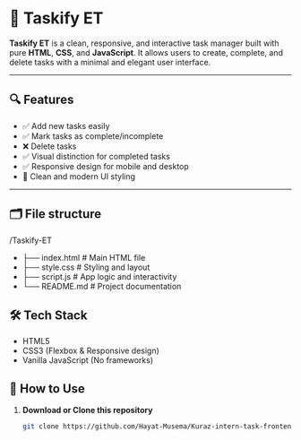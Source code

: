 # 📒 Taskify ET

**Taskify ET** is a clean, responsive, and interactive task manager built with pure **HTML**, **CSS**, and **JavaScript**. It allows users to create, complete, and delete tasks with a minimal and elegant user interface.

---

## 🔍 Features

- ✅ Add new tasks easily
- ✅ Mark tasks as complete/incomplete
- ❌ Delete tasks
- ✅ Visual distinction for completed tasks
- ✅ Responsive design for mobile and desktop
- 🎨 Clean and modern UI styling

---
## 🗂 File structure
/Taskify-ET

- ├── index.html       # Main HTML file
- ├── style.css        # Styling and layout
- ├── script.js        # App logic and interactivity
- └── README.md        # Project documentation

## 🛠️ Tech Stack
- HTML5
- CSS3 (Flexbox & Responsive design)
- Vanilla JavaScript (No frameworks)
  
## 🚀 How to Use

1. **Download or Clone this repository**
   ```bash
   git clone https://github.com/Hayat-Musema/Kuraz-intern-task-frontend-.git
